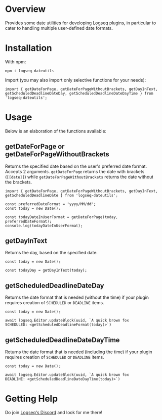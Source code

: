 # Overview

Provides some date utilities for developing Logseq plugins, in particular to cater to handling multiple user-defined date formats.

# Installation

With npm:

```
npm i logseq-dateutils
```

Import (you may also import only selective functions for your needs):

```
import { getDateForPage, getDateForPageWithoutBrackets, getDayInText, getScheduledDeadlineDateDay, getScheduledDeadlineDateDayTime } from 'logseq-dateutils';
```

# Usage

Below is an elaboration of the functions available:

## getDateForPage or getDateForPageWithoutBrackets

Returns the specified date based on the user's preferred date format. Accepts 2 arguments. `getDateForPage` returns the date with brackets (`[[date]]`) while `getDateForPageWithoutBrackets` returns the date without the brackets.

```
import { getDateForPage, getDateForPageWithoutBrackets, getDayInText, getScheduledDeadlineDate } from 'logseq-dateutils';

const preferredDateFormat = 'yyyy/MM/dd';
const today = new Date();

const todayDateInUserFormat = getDateForPage(today, preferredDateFormat);
console.log(todayDateInUserFormat);
```

## getDayInText

Returns the day, based on the specified date.

```
const today = new Date();

const todayDay = getDayInText(today);
```

## getScheduledDeadlineDateDay

Returns the date format that is needed (without the time) if your plugin requires creation of `SCHEDULED` or `DEADLINE` items.

```
const today = new Date();

await logseq.Editor.updateBlock(uuid, `A quick brown fox
SCHEDULED: <getScheduledDeadlineFormat(today)>`)
```

## getScheduledDeadlineDateDayTime

Returns the date format that is needed (including the time) if your plugin requires creation of `SCHEDULED` or `DEADLINE` items.

```
const today = new Date();

await logseq.Editor.updateBlock(uuid, `A quick brown fox
DEADLINE: <getScheduledDeadlineDateDayTime(today)>`)
```

# Getting Help

Do join [Logseq's Discord](https://discord.gg/KpN4eHY) and look for me there!
